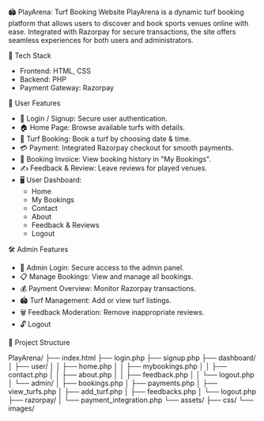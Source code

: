 🏟️ PlayArena: Turf Booking Website
PlayArena is a dynamic turf booking platform that allows users to discover and book sports venues online with ease. Integrated with Razorpay for secure transactions, the site offers seamless experiences for both users and administrators.

🧰 Tech Stack
* Frontend: HTML, CSS
* Backend: PHP
* Payment Gateway: Razorpay

👤 User Features
* 🔐 Login / Signup: Secure user authentication.
* 🏠 Home Page: Browse available turfs with details.
* 📅 Turf Booking: Book a turf by choosing date & time.
* 💳 Payment: Integrated Razorpay checkout for smooth payments.
* 🧾 Booking Invoice: View booking history in "My Bookings".
* ✍️ Feedback & Review: Leave reviews for played venues.
* 🖥️ User Dashboard:
  * Home
  * My Bookings
  * Contact
  * About
  * Feedback & Reviews
  * Logout

🛠️ Admin Features
* 🔐 Admin Login: Secure access to the admin panel.
* 📋 Manage Bookings: View and manage all bookings.
* 💰 Payment Overview: Monitor Razorpay transactions.
* 🏟️ Turf Management: Add or view turf listings.
* 🗑️ Feedback Moderation: Remove inappropriate reviews.
* 🔓 Logout

📁 Project Structure

PlayArena/
├── index.html
├── login.php
├── signup.php
├── dashboard/
│   ├── user/
│   │   ├── home.php
│   │   ├── mybookings.php
│   │   ├── contact.php
│   │   ├── about.php
│   │   ├── feedback.php
│   │   └── logout.php
│   └── admin/
│       ├── bookings.php
│       ├── payments.php
│       ├── view_turfs.php
│       ├── add_turf.php
│       ├── feedbacks.php
│       └── logout.php
├── razorpay/
│   └── payment_integration.php
└── assets/
    ├── css/
    └── images/

